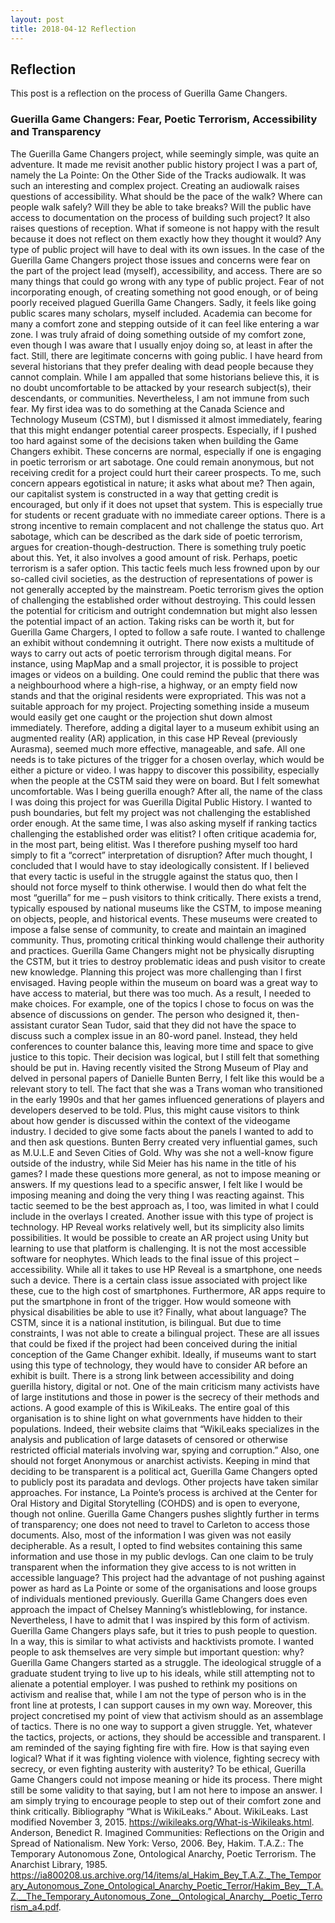 ```yaml
---
layout: post
title: 2018-04-12 Reflection
---
```


## Reflection

This post is a reflection on the process of Guerilla Game Changers.

### Guerilla Game Changers: Fear, Poetic Terrorism, Accessibility and Transparency

The Guerilla Game Changers project, while seemingly simple, was quite an adventure. It made me revisit another public history project I was a part of, namely the La Pointe: On the Other Side of the Tracks audiowalk. It was such an interesting and complex project. Creating an audiowalk raises questions of accessibility. What should be the pace of the walk? Where can people walk safely? Will they be able to take breaks? Will the public have access to documentation on the process of building such project? It also raises questions of reception. What if someone is not happy with the result because it does not reflect on them exactly how they thought it would? Any type of public project will have to deal with its own issues. In the case of the Guerilla Game Changers project those issues and concerns were fear on the part of the project lead (myself), accessibility, and access.
There are so many things that could go wrong with any type of public project. Fear of not incorporating enough, of creating something not good enough, or of being poorly received plagued Guerilla Game Changers. Sadly, it feels like going public scares many scholars, myself included. Academia can become for many a comfort zone and stepping outside of it can feel like entering a war zone. I was truly afraid of doing something outside of my comfort zone, even though I was aware that I usually enjoy doing so, at least in after the fact. Still, there are legitimate concerns with going public. 
I have heard from several historians that they prefer dealing with dead people because they cannot complain. While I am appalled that some historians believe this, it is no doubt uncomfortable to be attacked by your research subject(s), their descendants, or communities. Nevertheless, I am not immune from such fear. My first idea was to do something at the Canada Science and Technology Museum (CSTM), but I dismissed it almost immediately, fearing that this might endanger potential career prospects. Especially, if I pushed too hard against some of the decisions taken when building the Game Changers exhibit. 
These concerns are normal, especially if one is engaging in poetic terrorism or art sabotage. One could remain anonymous, but not receiving credit for a project could hurt their career prospects. To me, such concern appears egotistical in nature; it asks what about me? Then again, our capitalist system is constructed in a way that getting credit is encouraged, but only if it does not upset that system. This is especially true for students or recent graduate with no immediate career options. There is a strong incentive to remain complacent and not challenge the status quo. Art sabotage, which can be described as the dark side of poetic terrorism,  argues for creation-though-destruction. There is something truly poetic about this. Yet, it also involves a good amount of risk. 
Perhaps, poetic terrorism is a safer option. This tactic feels much less frowned upon by our so-called civil societies, as the destruction of representations of power is not generally accepted by the mainstream. Poetic terrorism gives the option of challenging the established order without destroying. This could lessen the potential for criticism and outright condemnation but might also lessen the potential impact of an action. Taking risks can be worth it, but for Guerilla Game Chargers, I opted to follow a safe route. I wanted to challenge an exhibit without condemning it outright. 
There now exists a multitude of ways to carry out acts of poetic terrorism through digital means. For instance, using MapMap and a small projector, it is possible to project images or videos on a building.  One could remind the public that there was a neighbourhood where a high-rise, a highway, or an empty field now stands and that the original residents were expropriated.  This was not a suitable approach for my project. Projecting something inside a museum would easily get one caught or the projection shut down almost immediately. Therefore, adding a digital layer to a museum exhibit using an augmented reality (AR) application, in this case HP Reveal (previously Aurasma), seemed much more effective, manageable, and safe. All one needs is to take pictures of the trigger for a chosen overlay, which would be either a picture or video.
I was happy to discover this possibility, especially when the people at the CSTM said they were on board. But I felt somewhat uncomfortable. Was I being guerilla enough? After all, the name of the class I was doing this project for was Guerilla Digital Public History. I wanted to push boundaries, but felt my project was not challenging the established order enough. At the same time, I was also asking myself if ranking tactics challenging the established order was elitist? I often critique academia for, in the most part, being elitist. Was I therefore pushing myself too hard simply to fit a “correct” interpretation of disruption? After much thought, I concluded that I would have to stay ideologically consistent. If I believed that every tactic is useful in the struggle against the status quo, then I should not force myself to think otherwise. I would then do what felt the most “guerilla” for me – push visitors to think critically.
There exists a trend, typically espoused by national museums like the CSTM, to impose meaning on objects, people, and historical events. These museums were created to impose a false sense of community, to create and maintain an imagined community.  Thus, promoting critical thinking would challenge their authority and practices. Guerilla Game Changers might not be physically disrupting the CSTM, but it tries to destroy problematic ideas and push visitor to create new knowledge.
Planning this project was more challenging than I first envisaged. Having people within the museum on board was a great way to have access to material, but there was too much. As a result, I needed to make choices. For example, one of the topics I chose to focus on was the absence of discussions on gender. The person who designed it, then-assistant curator Sean Tudor, said that they did not have the space to discuss such a complex issue in an 80-word panel. Instead, they held conferences to counter balance this, leaving more time and space to give justice to this topic. Their decision was logical, but I still felt that something should be put in. Having recently visited the Strong Museum of Play and delved in personal papers of Danielle Bunten Berry, I felt like this would be a relevant story to tell. The fact that she was a Trans woman who transitioned in the early 1990s and that her games influenced generations of players and developers deserved to be told. Plus, this might cause visitors to think about how gender is discussed within the context of the videogame industry. 
I decided to give some facts about the panels I wanted to add to and then ask questions. Bunten Berry created very influential games, such as M.U.L.E and Seven Cities of Gold. Why was she not a well-know figure outside of the industry, while Sid Meier has his name in the title of his games? I made these questions more general, as not to impose meaning or answers. If my questions lead to a specific answer, I felt like I would be imposing meaning and doing the very thing I was reacting against. This tactic seemed to be the best approach as, I too, was limited in what I could include in the overlays I created. 
Another issue with this type of project is technology. HP Reveal works relatively well, but its simplicity also limits possibilities. It would be possible to create an AR project using Unity but learning to use that platform is challenging. It is not the most accessible software for neophytes. Which leads to the final issue of this project – accessibility. While all it takes to use HP Reveal is a smartphone, one needs such a device. There is a certain class issue associated with project like these, cue to the high cost of smartphones. Furthermore, AR apps require to put the smartphone in front of the trigger. How would someone with physical disabilities be able to use it? Finally, what about language? The CSTM, since it is a national institution, is bilingual. But due to time constraints, I was not able to create a bilingual project. These are all issues that could be fixed if the project had been conceived during the initial conception of the Game Changer exhibit. Ideally, if museums want to start using this type of technology, they would have to consider AR before an exhibit is built.
There is a strong link between accessibility and doing guerilla history, digital or not. One of the main criticism many activists have of large institutions and those in power is the secrecy of their methods and actions. A good example of this is WikiLeaks. The entire goal of this organisation is to shine light on what governments have hidden to their populations. Indeed, their website claims that “WikiLeaks specializes in the analysis and publication of large datasets of censored or otherwise restricted official materials involving war, spying and corruption.”  Also, one should not forget Anonymous or anarchist activists. Keeping in mind that deciding to be transparent is a political act, Guerilla Game Changers opted to publicly post its paradata and devlogs. Other projects have taken similar approaches. For instance, La Pointe’s process is archived at the Center for Oral History and Digital Storytelling (COHDS) and is open to everyone, though not online. Guerilla Game Changers pushes slightly further in terms of transparency; one does not need to travel to Carleton to access those documents. Also, most of the information I was given was not easily decipherable. As a result, I opted to find websites containing this same information and use those in my public devlogs. Can one claim to be truly transparent when the information they give access to is not written in accessible language?
This project had the advantage of not pushing against power as hard as La Pointe or some of the organisations and loose groups of individuals mentioned previously. Guerilla Game Changers does even approach the impact of Chelsey Manning’s whistleblowing, for instance. Nevertheless, I have to admit that I was inspired by this form of activism. Guerilla Game Changers plays safe, but it tries to push people to question. In a way, this is similar to what activists and hacktivists promote. I wanted people to ask themselves are very simple but important question: why?
Guerilla Game Changers started as a struggle. The ideological struggle of a graduate student trying to live up to his ideals, while still attempting not to alienate a potential employer. I was pushed to rethink my positions on activism and realise that, while I am not the type of person who is in the front line at protests, I can support causes in my own way. Moreover, this project concretised my point of view that activism should as an assemblage of tactics. There is no one way to support a given struggle. Yet, whatever the tactics, projects, or actions, they should be accessible and transparent. I am reminded of the saying fighting fire with fire. How is that saying even logical? What if it was fighting violence with violence, fighting secrecy with secrecy, or even fighting austerity with austerity? To be ethical, Guerilla Game Changers could not impose meaning or hide its process. There might still be some validity to that saying, but I am not here to impose an answer. I am simply trying to encourage people to step out of their comfort zone and think critically.
Bibliography
“What is WikiLeaks.” About. WikiLeaks. Last modified November 3, 2015. https://wikileaks.org/What-is-Wikileaks.html.
Anderson, Benedict R. Imagined Communities: Reflections on the Origin and Spread of Nationalism. New York: Verso, 2006.
Bey, Hakim. T.A.Z.: The Temporary Autonomous Zone, Ontological Anarchy, Poetic Terrorism. The Anarchist Library, 1985. https://ia800208.us.archive.org/14/items/al_Hakim_Bey_T.A.Z._The_Temporary_Autonomous_Zone_Ontological_Anarchy_Poetic_Terror/Hakim_Bey__T.A.Z.__The_Temporary_Autonomous_Zone__Ontological_Anarchy__Poetic_Terrorism_a4.pdf.

